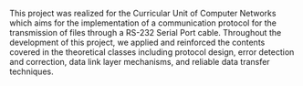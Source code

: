 This project was realized for the Curricular Unit of Computer Networks which aims
for the implementation of a communication protocol for the transmission of files through
a RS-232 Serial Port cable.
Throughout the development of this project, we applied and reinforced the
contents covered in the theoretical classes including protocol design, error detection and
correction, data link layer mechanisms, and reliable data transfer techniques.
